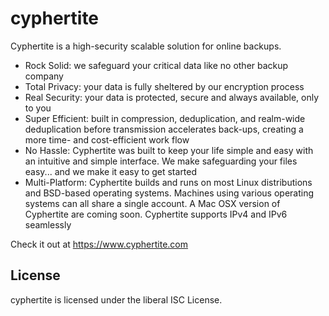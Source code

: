 cyphertite
==========

Cyphertite is a high-security scalable solution for online backups.
- Rock Solid: we safeguard your critical data like no other backup company
- Total Privacy: your data is fully sheltered by our encryption process
- Real Security: your data is protected, secure and always available,
only to you
- Super Efficient: built in compression, deduplication, and
realm-wide deduplication before transmission accelerates back-ups,
creating a more time- and cost-efficient work flow
- No Hassle: Cyphertite
was built to keep your life simple and easy with an intuitive and simple
interface. We make safeguarding your files easy... and we make it easy
to get started
- Multi-Platform: Cyphertite builds and runs on most Linux
distributions and BSD-based operating systems. Machines using various
operating systems can all share a single account. A Mac OSX version of
Cyphertite are coming soon. Cyphertite supports IPv4 and IPv6 seamlessly

Check it out at https://www.cyphertite.com

## License

cyphertite is licensed under the liberal ISC License.

